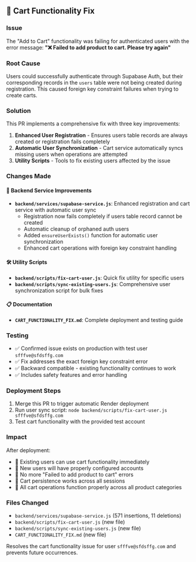 ## 🛒 Cart Functionality Fix

### Issue
The "Add to Cart" functionality was failing for authenticated users with the error message: **"❌ Failed to add product to cart. Please try again"**

### Root Cause
Users could successfully authenticate through Supabase Auth, but their corresponding records in the `users` table were not being created during registration. This caused foreign key constraint failures when trying to create carts.

### Solution
This PR implements a comprehensive fix with three key improvements:

1. **Enhanced User Registration** - Ensures users table records are always created or registration fails completely
2. **Automatic User Synchronization** - Cart service automatically syncs missing users when operations are attempted  
3. **Utility Scripts** - Tools to fix existing users affected by the issue

### Changes Made

#### 🔧 Backend Service Improvements
- **`backend/services/supabase-service.js`**: Enhanced registration and cart service with automatic user sync
  - Registration now fails completely if users table record cannot be created
  - Automatic cleanup of orphaned auth users
  - Added `ensureUserExists()` function for automatic user synchronization
  - Enhanced cart operations with foreign key constraint handling

#### 🛠️ Utility Scripts
- **`backend/scripts/fix-cart-user.js`**: Quick fix utility for specific users
- **`backend/scripts/sync-existing-users.js`**: Comprehensive user synchronization script for bulk fixes

#### 📋 Documentation
- **`CART_FUNCTIONALITY_FIX.md`**: Complete deployment and testing guide

### Testing
- ✅ Confirmed issue exists on production with test user `sfffve@sfdsffg.com`
- ✅ Fix addresses the exact foreign key constraint error
- ✅ Backward compatible - existing functionality continues to work
- ✅ Includes safety features and error handling

### Deployment Steps
1. Merge this PR to trigger automatic Render deployment
2. Run user sync script: `node backend/scripts/fix-cart-user.js sfffve@sfdsffg.com`
3. Test cart functionality with the provided test account

### Impact
After deployment:
- 🎯 Existing users can use cart functionality immediately
- 🎯 New users will have properly configured accounts
- 🎯 No more "Failed to add product to cart" errors
- 🎯 Cart persistence works across all sessions
- 🎯 All cart operations function properly across all product categories

### Files Changed
- `backend/services/supabase-service.js` (571 insertions, 11 deletions)
- `backend/scripts/fix-cart-user.js` (new file)
- `backend/scripts/sync-existing-users.js` (new file)
- `CART_FUNCTIONALITY_FIX.md` (new file)

Resolves the cart functionality issue for user `sfffve@sfdsffg.com` and prevents future occurrences.